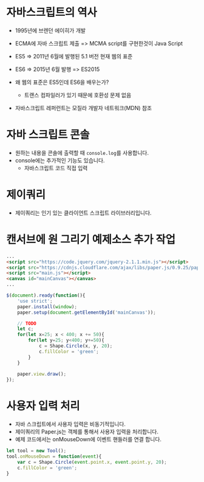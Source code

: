 # 자바스크립트의 역사
* 1995년에 브렌던 에이히가 개발 
* ECMA에 자바 스크립트 제출 => MCMA script를 구현한것이 Java Script
* ES5 => 2011년 6월에 발행된 5.1 버전 현재 웹의 표준
* ES6 => 2015년 6월 발행  => ES2015
* 왜 웹의 표준은 ES5인데 ES6을 배우는가?
  * 트랜스 컴파일러가 있기 때문에 호환성 문제 없음

* 자바스크립트 레퍼런트는 모질라 개발자 네트워크(MDN) 참조 

# 자바 스크립트 콘솔
* 원하는 내용을 콘솔에 출력할 때 `console.log`를 사용합니다. 
* console에는 추가적인 기능도 있습니다. 
  * 자바스크립트 코드 직접 입력

# 제이쿼리
* 제이쿼리는 인기 있는 클라이언트 스크립트 라이브러리입니다.

# 캔서브에 원 그리기 예제소스 추가 작업 
```html
...
<script src="https://code.jquery.com/jquery-2.1.1.min.js"></script>
<script src="https://cdnjs.cloudflare.com/ajax/libs/paper.js/0.9.25/paper-full.min.js"></script>
<script src="main.js"></script>
<canvas id="mainCanvas"></canvas>
...
```
```js
$(document).ready(function(){
    'use strict';
    paper.install(window);
    paper.setup(document.getElementById('mainCanvas'));

    // TODO
    let c;
    for(let x=25; x < 400; x += 50){
        for(let y=25; y<400; y+=50){
            c = Shape.Circle(x, y, 20);
            c.fillColor = 'green';
        }
    }
    
    paper.view.draw();
});
```

# 사용자 입력 처리 
* 자바 스크립트에서 사용자 입력은 비동기적입니다. 
* 제이쿼리의 Paper.js는 객체를 통해서 사용자 입력을 처리합니다.
* 예제 코드에서는 onMouseDown에 이벤트 핸들러를 연결 합니다. 
```js
let tool = new Tool();
tool.onMouseDown = function(event){
    var c = Shape.Circle(event.point.x, event.point.y, 20);
    c.fillColor = 'green';
}
```